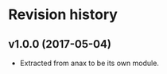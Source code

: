 Revision history
=================================

v1.0.0 (2017-05-04)
---------------------------------

* Extracted from anax to be its own module.
